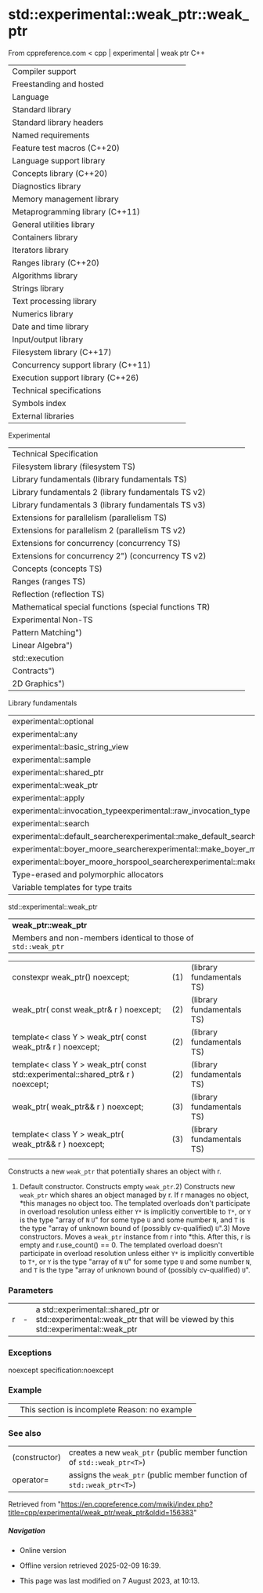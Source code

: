 # std::experimental::weak_ptr<T>::weak_ptr

From cppreference.com
< cpp‎ | experimental‎ | weak ptr
C++

|  |  |  |  |  |
| --- | --- | --- | --- | --- |
| Compiler support | | | | |
| Freestanding and hosted | | | | |
| Language | | | | |
| Standard library | | | | |
| Standard library headers | | | | |
| Named requirements | | | | |
| Feature test macros (C++20) | | | | |
| Language support library | | | | |
| Concepts library (C++20) | | | | |
| Diagnostics library | | | | |
| Memory management library | | | | |
| Metaprogramming library (C++11) | | | | |
| General utilities library | | | | |
| Containers library | | | | |
| Iterators library | | | | |
| Ranges library (C++20) | | | | |
| Algorithms library | | | | |
| Strings library | | | | |
| Text processing library | | | | |
| Numerics library | | | | |
| Date and time library | | | | |
| Input/output library | | | | |
| Filesystem library (C++17) | | | | |
| Concurrency support library (C++11) | | | | |
| Execution support library (C++26) | | | | |
| Technical specifications | | | | |
| Symbols index | | | | |
| External libraries | | | | |

Experimental

|  |  |  |  |  |
| --- | --- | --- | --- | --- |
| Technical Specification | | | | |
| Filesystem library (filesystem TS) | | | | |
| Library fundamentals (library fundamentals TS) | | | | |
| Library fundamentals 2 (library fundamentals TS v2) | | | | |
| Library fundamentals 3 (library fundamentals TS v3) | | | | |
| Extensions for parallelism (parallelism TS) | | | | |
| Extensions for parallelism 2 (parallelism TS v2) | | | | |
| Extensions for concurrency (concurrency TS) | | | | |
| Extensions for concurrency 2") (concurrency TS v2) | | | | |
| Concepts (concepts TS) | | | | |
| Ranges (ranges TS) | | | | |
| Reflection (reflection TS) | | | | |
| Mathematical special functions (special functions TR) | | | | |
| Experimental Non-TS | | | | |
| Pattern Matching") | | | | |
| Linear Algebra") | | | | |
| std::execution | | | | |
| Contracts") | | | | |
| 2D Graphics") | | | | |

Library fundamentals

|  |  |  |  |  |
| --- | --- | --- | --- | --- |
| experimental::optional | | | | |
| experimental::any | | | | |
| experimental::basic_string_view | | | | |
| experimental::sample | | | | |
| experimental::shared_ptr | | | | |
| experimental::weak_ptr | | | | |
| experimental::apply | | | | |
| experimental::invocation_typeexperimental::raw_invocation_type | | | | |
| experimental::search | | | | |
| experimental::default_searcherexperimental::make_default_searcher | | | | |
| experimental::boyer_moore_searcherexperimental::make_boyer_moore_searcher | | | | |
| experimental::boyer_moore_horspool_searcherexperimental::make_boyer_moore_horspool_searcher | | | | |
| Type-erased and polymorphic allocators | | | | |
| Variable templates for type traits | | | | |

std::experimental::weak_ptr

|  |  |  |  |  |
| --- | --- | --- | --- | --- |
| ****weak_ptr::weak_ptr**** | | | | |
| Members and non-members identical to those of `std::weak_ptr` | | | | |

|  |  |  |
| --- | --- | --- |
| constexpr weak_ptr() noexcept; | (1) | (library fundamentals TS) |
| weak_ptr( const weak_ptr& r ) noexcept; | (2) | (library fundamentals TS) |
| template< class Y >   weak_ptr( const weak_ptr<Y>& r ) noexcept; | (2) | (library fundamentals TS) |
| template< class Y >   weak_ptr( const std::experimental::shared_ptr<Y>& r ) noexcept; | (2) | (library fundamentals TS) |
| weak_ptr( weak_ptr&& r ) noexcept; | (3) | (library fundamentals TS) |
| template< class Y >   weak_ptr( weak_ptr<Y>&& r ) noexcept; | (3) | (library fundamentals TS) |
|  |  |  |

Constructs a new `weak_ptr` that potentially shares an object with r.

1) Default constructor. Constructs empty `weak_ptr`.2) Constructs new `weak_ptr` which shares an object managed by r. If r manages no object, \*this manages no object too. The templated overloads don't participate in overload resolution unless either `Y*` is implicitly convertible to `T*`, or `Y` is the type "array of `N` `U`" for some type `U` and some number `N`, and `T` is the type "array of unknown bound of (possibly cv-qualified) `U`".3) Move constructors. Moves a `weak_ptr` instance from r into \*this. After this, r is empty and r.use_count() == 0. The templated overload doesn't participate in overload resolution unless either `Y*` is implicitly convertible to `T*`, or `Y` is the type "array of `N` `U`" for some type `U` and some number `N`, and `T` is the type "array of unknown bound of (possibly cv-qualified) `U`".

### Parameters

|  |  |  |
| --- | --- | --- |
| r | - | a std::experimental::shared_ptr or std::experimental::weak_ptr that will be viewed by this std::experimental::weak_ptr |

### Exceptions

noexcept specification:noexcept

### Example

|  |  |
| --- | --- |
|  | This section is incomplete Reason: no example |

### See also

|  |  |
| --- | --- |
| (constructor) | creates a new `weak_ptr`   (public member function of `std::weak_ptr<T>`) |
| operator= | assigns the `weak_ptr`   (public member function of `std::weak_ptr<T>`) |

Retrieved from "<https://en.cppreference.com/mwiki/index.php?title=cpp/experimental/weak_ptr/weak_ptr&oldid=156383>"

##### Navigation

- Online version
- Offline version retrieved 2025-02-09 16:39.

- This page was last modified on 7 August 2023, at 10:13.